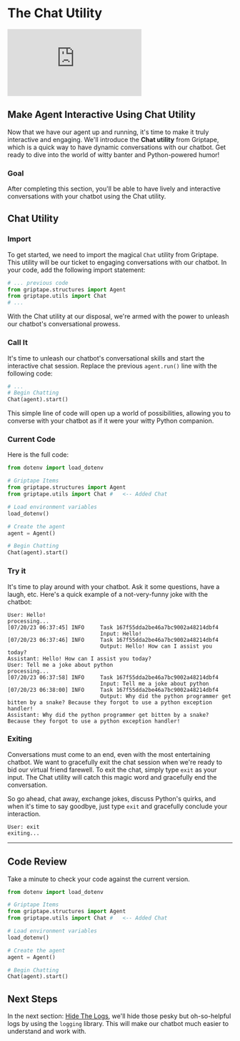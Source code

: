 # The Chat Utility

<iframe src="https://www.youtube.com/embed/c846q7A7ILA" title="YouTube video player" frameborder="0" allow="accelerometer; autoplay; clipboard-write; encrypted-media; gyroscope; picture-in-picture; web-share" allowfullscreen></iframe>

## Make Agent Interactive Using Chat Utility

Now that we have our agent up and running, it's time to make it truly interactive and engaging. We'll introduce the **Chat utility** from Griptape, which is a quick way to have dynamic conversations with our chatbot. Get ready to dive into the world of witty banter and Python-powered humor!


### Goal
After completing this section, you'll be able to have lively and interactive conversations with your chatbot using the Chat utility.

## Chat Utility
### Import

   To get started, we need to import the magical `Chat` utility from Griptape. This utility will be our ticket to engaging conversations with our chatbot. In your code, add the following import statement:
   
   ```py title="app.py" hl_lines="3"
   # ... previous code
   from griptape.structures import Agent
   from griptape.utils import Chat
   # ...
   ```

   With the Chat utility at our disposal, we're armed with the power to unleash our chatbot's conversational prowess.

### Call It

   It's time to unleash our chatbot's conversational skills and start the interactive chat session. Replace the previous `agent.run()` line with the following code:
   
   ```python
   # ...
   # Begin Chatting
   Chat(agent).start()
   ```

   This simple line of code will open up a world of possibilities, allowing you to converse with your chatbot as if it were your witty Python companion.

### Current Code
Here is the full code: 

```python title="app.py" linenums="1" hl_lines="5 13 14"
from dotenv import load_dotenv

# Griptape Items
from griptape.structures import Agent
from griptape.utils import Chat #   <-- Added Chat

# Load environment variables
load_dotenv()

# Create the agent
agent = Agent()

# Begin Chatting
Chat(agent).start()
```

### Try it

It's time to play around with your chatbot. Ask it some questions, have a laugh, etc.
Here's a quick example of a not-very-funny joke with the chatbot:

```
User: Hello!
processing...
[07/20/23 06:37:45] INFO     Task 167f55dda2be46a7bc9002a48214dbf4                                                                                                                   
                             Input: Hello!                                                                                                                                           
[07/20/23 06:37:46] INFO     Task 167f55dda2be46a7bc9002a48214dbf4                                                                                                                   
                             Output: Hello! How can I assist you today?                                                                                                              
Assistant: Hello! How can I assist you today?
User: Tell me a joke about python
processing...
[07/20/23 06:37:58] INFO     Task 167f55dda2be46a7bc9002a48214dbf4                                                                                                                   
                             Input: Tell me a joke about python                                                                                                                      
[07/20/23 06:38:00] INFO     Task 167f55dda2be46a7bc9002a48214dbf4                                                                                                                   
                             Output: Why did the python programmer get bitten by a snake? Because they forgot to use a python exception handler!                                     
Assistant: Why did the python programmer get bitten by a snake? Because they forgot to use a python exception handler!
```

### Exiting

   Conversations must come to an end, even with the most entertaining chatbot. We want to gracefully exit the chat session when we're ready to bid our virtual friend farewell. To exit the chat, simply type `exit` as your input. The Chat utility will catch this magic word and gracefully end the conversation.

   So go ahead, chat away, exchange jokes, discuss Python's quirks, and when it's time to say goodbye, just type `exit` and gracefully conclude your interaction.

```
User: exit
exiting...
```

---

## Code Review 
Take a minute to check your code against the current version.

```python title="app.py" linenums="1" 
from dotenv import load_dotenv

# Griptape Items
from griptape.structures import Agent
from griptape.utils import Chat #   <-- Added Chat

# Load environment variables
load_dotenv()

# Create the agent
agent = Agent()

# Begin Chatting
Chat(agent).start()
```

## Next Steps

In the next section: [Hide The Logs](04_hide_the_logs.md), we'll hide those pesky but oh-so-helpful logs by using the `logging` library. This will make our chatbot much easier to understand and work with.